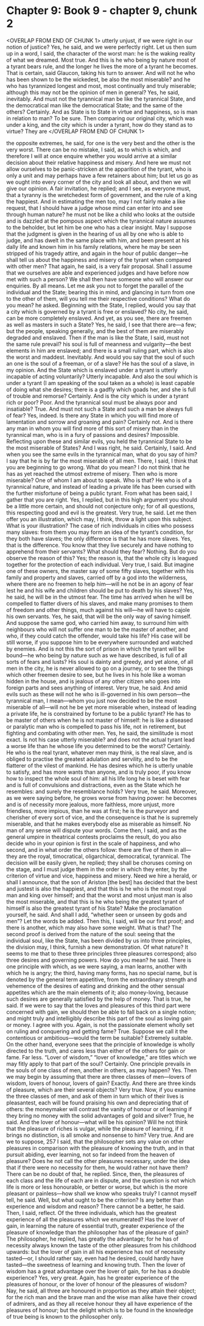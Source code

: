 # Chapter 9: Book 9 - chapter 9, chunk 2

<OVERLAP FROM END OF CHUNK 1>
utterly unjust, if we were right in our notion of justice? Yes, he said, and we were perfectly right. Let us then sum up in a word, I said, the character of the worst man: he is the waking reality of what we dreamed. Most true. And this is he who being by nature most of a tyrant bears rule, and the longer he lives the more of a tyrant he becomes. That is certain, said Glaucon, taking his turn to answer. And will not he who has been shown to be the wickedest, be also the most miserable? and he who has tyrannized longest and most, most continually and truly miserable; although this may not be the opinion of men in general? Yes, he said, inevitably. And must not the tyrannical man be like the tyrannical State, and the democratical man like the democratical State; and the same of the others? Certainly. And as State is to State in virtue and happiness, so is man in relation to man? To be sure. Then comparing our original city, which was under a king, and the city which is under a tyrant, how do they stand as to virtue? They are
</OVERLAP FROM END OF CHUNK 1>

the opposite extremes, he said, for one is the very best and the other is the very worst. There can be no mistake, I said, as to which is which, and therefore I will at once enquire whether you would arrive at a similar decision about their relative happiness and misery. And here we must not allow ourselves to be panic-stricken at the apparition of the tyrant, who is only a unit and may perhaps have a few retainers about him; but let us go as we ought into every corner of the city and look all about, and then we will give our opinion. A fair invitation, he replied; and I see, as everyone must, that a tyranny is the wretchedest form of government, and the rule of a king the happiest. And in estimating the men too, may I not fairly make a like request, that I should have a judge whose mind can enter into and see through human nature? he must not be like a child who looks at the outside and is dazzled at the pompous aspect which the tyrannical nature assumes to the beholder, but let him be one who has a clear insight. May I suppose that the judgment is given in the hearing of us all by one who is able to judge, and has dwelt in the same place with him, and been present at his dally life and known him in his family relations, where he may be seen stripped of his tragedy attire, and again in the hour of public danger⁠—he shall tell us about the happiness and misery of the tyrant when compared with other men? That again, he said, is a very fair proposal. Shall I assume that we ourselves are able and experienced judges and have before now met with such a person? We shall then have someone who will answer our enquiries. By all means. Let me ask you not to forget the parallel of the individual and the State; bearing this in mind, and glancing in turn from one to the other of them, will you tell me their respective conditions? What do you mean? he asked. Beginning with the State, I replied, would you say that a city which is governed by a tyrant is free or enslaved? No city, he said, can be more completely enslaved. And yet, as you see, there are freemen as well as masters in such a State? Yes, he said, I see that there are⁠—a few; but the people, speaking generally, and the best of them are miserably degraded and enslaved. Then if the man is like the State, I said, must not the same rule prevail? his soul is full of meanness and vulgarity⁠—the best elements in him are enslaved; and there is a small ruling part, which is also the worst and maddest. Inevitably. And would you say that the soul of such an one is the soul of a freeman, or of a slave? He has the soul of a slave, in my opinion. And the State which is enslaved under a tyrant is utterly incapable of acting voluntarily? Utterly incapable. And also the soul which is under a tyrant (I am speaking of the soul taken as a whole) is least capable of doing what she desires; there is a gadfly which goads her, and she is full of trouble and remorse? Certainly. And is the city which is under a tyrant rich or poor? Poor. And the tyrannical soul must be always poor and insatiable? True. And must not such a State and such a man be always full of fear? Yes, indeed. Is there any State in which you will find more of lamentation and sorrow and groaning and pain? Certainly not. And is there any man in whom you will find more of this sort of misery than in the tyrannical man, who is in a fury of passions and desires? Impossible. Reflecting upon these and similar evils, you held the tyrannical State to be the most miserable of States? And I was right, he said. Certainly, I said. And when you see the same evils in the tyrannical man, what do you say of him? I say that he is by far the most miserable of all men. There, I said, I think that you are beginning to go wrong. What do you mean? I do not think that he has as yet reached the utmost extreme of misery. Then who is more miserable? One of whom I am about to speak. Who is that? He who is of a tyrannical nature, and instead of leading a private life has been cursed with the further misfortune of being a public tyrant. From what has been said, I gather that you are right. Yes, I replied, but in this high argument you should be a little more certain, and should not conjecture only; for of all questions, this respecting good and evil is the greatest. Very true, he said. Let me then offer you an illustration, which may, I think, throw a light upon this subject. What is your illustration? The case of rich individuals in cities who possess many slaves: from them you may form an idea of the tyrant’s condition, for they both have slaves; the only difference is that he has more slaves. Yes, that is the difference. You know that they live securely and have nothing to apprehend from their servants? What should they fear? Nothing. But do you observe the reason of this? Yes; the reason is, that the whole city is leagued together for the protection of each individual. Very true, I said. But imagine one of these owners, the master say of some fifty slaves, together with his family and property and slaves, carried off by a god into the wilderness, where there are no freemen to help him⁠—will he not be in an agony of fear lest he and his wife and children should be put to death by his slaves? Yes, he said, he will be in the utmost fear. The time has arrived when he will be compelled to flatter divers of his slaves, and make many promises to them of freedom and other things, much against his will⁠—he will have to cajole his own servants. Yes, he said, that will be the only way of saving himself. And suppose the same god, who carried him away, to surround him with neighbours who will not suffer one man to be the master of another, and who, if they could catch the offender, would take his life? His case will be still worse, if you suppose him to be everywhere surrounded and watched by enemies. And is not this the sort of prison in which the tyrant will be bound⁠—he who being by nature such as we have described, is full of all sorts of fears and lusts? His soul is dainty and greedy, and yet alone, of all men in the city, he is never allowed to go on a journey, or to see the things which other freemen desire to see, but he lives in his hole like a woman hidden in the house, and is jealous of any other citizen who goes into foreign parts and sees anything of interest. Very true, he said. And amid evils such as these will not he who is ill-governed in his own person⁠—the tyrannical man, I mean⁠—whom you just now decided to be the most miserable of all⁠—will not he be yet more miserable when, instead of leading a private life, he is constrained by fortune to be a public tyrant? He has to be master of others when he is not master of himself: he is like a diseased or paralytic man who is compelled to pass his life, not in retirement, but fighting and combating with other men. Yes, he said, the similitude is most exact. Is not his case utterly miserable? and does not the actual tyrant lead a worse life than he whose life you determined to be the worst? Certainly. He who is the real tyrant, whatever men may think, is the real slave, and is obliged to practise the greatest adulation and servility, and to be the flatterer of the vilest of mankind. He has desires which he is utterly unable to satisfy, and has more wants than anyone, and is truly poor, if you know how to inspect the whole soul of him: all his life long he is beset with fear and is full of convulsions and distractions, even as the State which he resembles: and surely the resemblance holds? Very true, he said. Moreover, as we were saying before, he grows worse from having power: he becomes and is of necessity more jealous, more faithless, more unjust, more friendless, more impious, than he was at first; he is the purveyor and cherisher of every sort of vice, and the consequence is that he is supremely miserable, and that he makes everybody else as miserable as himself. No man of any sense will dispute your words. Come then, I said, and as the general umpire in theatrical contests proclaims the result, do you also decide who in your opinion is first in the scale of happiness, and who second, and in what order the others follow: there are five of them in all⁠—they are the royal, timocratical, oligarchical, democratical, tyrannical. The decision will be easily given, he replied; they shall be choruses coming on the stage, and I must judge them in the order in which they enter, by the criterion of virtue and vice, happiness and misery. Need we hire a herald, or shall I announce, that the son of Ariston [the best] has decided that the best and justest is also the happiest, and that this is he who is the most royal man and king over himself; and that the worst and most unjust man is also the most miserable, and that this is he who being the greatest tyrant of himself is also the greatest tyrant of his State? Make the proclamation yourself, he said. And shall I add, “whether seen or unseen by gods and men”? Let the words be added. Then this, I said, will be our first proof; and there is another, which may also have some weight. What is that? The second proof is derived from the nature of the soul: seeing that the individual soul, like the State, has been divided by us into three principles, the division may, I think, furnish a new demonstration. Of what nature? It seems to me that to these three principles three pleasures correspond; also three desires and governing powers. How do you mean? he said. There is one principle with which, as we were saying, a man learns, another with which he is angry; the third, having many forms, has no special name, but is denoted by the general term appetitive, from the extraordinary strength and vehemence of the desires of eating and drinking and the other sensual appetites which are the main elements of it; also money-loving, because such desires are generally satisfied by the help of money. That is true, he said. If we were to say that the loves and pleasures of this third part were concerned with gain, we should then be able to fall back on a single notion; and might truly and intelligibly describe this part of the soul as loving gain or money. I agree with you. Again, is not the passionate element wholly set on ruling and conquering and getting fame? True. Suppose we call it the contentious or ambitious⁠—would the term be suitable? Extremely suitable. On the other hand, everyone sees that the principle of knowledge is wholly directed to the truth, and cares less than either of the others for gain or fame. Far less. “Lover of wisdom,” “lover of knowledge,” are titles which we may fitly apply to that part of the soul? Certainly. One principle prevails in the souls of one class of men, another in others, as may happen? Yes. Then we may begin by assuming that there are three classes of men⁠—lovers of wisdom, lovers of honour, lovers of gain? Exactly. And there are three kinds of pleasure, which are their several objects? Very true. Now, if you examine the three classes of men, and ask of them in turn which of their lives is pleasantest, each will be found praising his own and depreciating that of others: the moneymaker will contrast the vanity of honour or of learning if they bring no money with the solid advantages of gold and silver? True, he said. And the lover of honour⁠—what will be his opinion? Will he not think that the pleasure of riches is vulgar, while the pleasure of learning, if it brings no distinction, is all smoke and nonsense to him? Very true. And are we to suppose, 257 I said, that the philosopher sets any value on other pleasures in comparison with the pleasure of knowing the truth, and in that pursuit abiding, ever learning, not so far indeed from the heaven of pleasure? Does he not call the other pleasures necessary, under the idea that if there were no necessity for them, he would rather not have them? There can be no doubt of that, he replied. Since, then, the pleasures of each class and the life of each are in dispute, and the question is not which life is more or less honourable, or better or worse, but which is the more pleasant or painless⁠—how shall we know who speaks truly? I cannot myself tell, he said. Well, but what ought to be the criterion? Is any better than experience and wisdom and reason? There cannot be a better, he said. Then, I said, reflect. Of the three individuals, which has the greatest experience of all the pleasures which we enumerated? Has the lover of gain, in learning the nature of essential truth, greater experience of the pleasure of knowledge than the philosopher has of the pleasure of gain? The philosopher, he replied, has greatly the advantage; for he has of necessity always known the taste of the other pleasures from his childhood upwards: but the lover of gain in all his experience has not of necessity tasted⁠—or, I should rather say, even had he desired, could hardly have tasted⁠—the sweetness of learning and knowing truth. Then the lover of wisdom has a great advantage over the lover of gain, for he has a double experience? Yes, very great. Again, has he greater experience of the pleasures of honour, or the lover of honour of the pleasures of wisdom? Nay, he said, all three are honoured in proportion as they attain their object; for the rich man and the brave man and the wise man alike have their crowd of admirers, and as they all receive honour they all have experience of the pleasures of honour; but the delight which is to be found in the knowledge of true being is known to the philosopher only.
